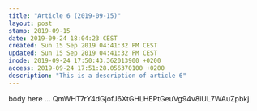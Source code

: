 ```yaml
---
title: "Article 6 (2019-09-15)"
layout: post
stamp: 2019-09-15
date: 2019-09-24 18:04:23 CEST
created: Sun 15 Sep 2019 04:41:32 PM CEST
updated: Sun 15 Sep 2019 04:41:32 PM CEST
inode: 2019-09-24 17:50:43.362013900 +0200
access: 2019-09-24 17:51:28.056370100 +0200
description: "This is a description of article 6"
---
```

body here ...
QmWHT7rY4dGjofJ6XtGHLHEPtGeuVg94v8iUL7WAuZpbkj


